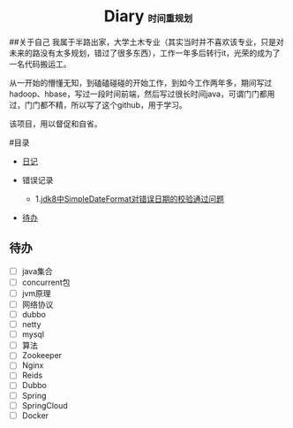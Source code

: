 <h1 align="center">Diary <small><small><small>时间重规划</small></small></small></h1>

##关于自己
我属于半路出家，大学土木专业（其实当时并不喜欢该专业，只是对未来的路没有太多规划，错过了很多东西），工作一年多后转行it，光荣的成为了一名代码搬运工。

从一开始的懵懂无知，到磕磕碰碰的开始工作，到如今工作两年多，期间写过hadoop、hbase，写过一段时间前端，然后写过很长时间java，可谓门门都用过，门门都不精，所以写了这个github，用于学习。

该项目，用以督促和自省。
    
#目录
- [日记](docs/diary/gist.md)

- 错误记录
    - 1.[jdk8中SimpleDateFormat对错误日期的校验通过问题](docs/error/SimpleDateFormat.md)
    
* [待办](#待办)  
## 待办
- [ ] java集合
- [ ] concurrent包
- [ ] jvm原理
- [ ] 网络协议
- [ ] dubbo
- [ ] netty
- [ ] mysql
- [ ] 算法
- [ ] Zookeeper
- [ ] Nginx
- [ ] Reids
- [ ] Dubbo
- [ ] Spring
- [ ] SpringCloud
- [ ] Docker